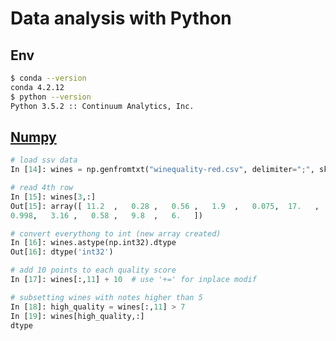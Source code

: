 # Data analysis with Python

## Env

```Bash
$ conda --version
conda 4.2.12
$ python --version
Python 3.5.2 :: Continuum Analytics, Inc.
```

## [Numpy](https://www.dataquest.io/blog/numpy-tutorial-python/)

```Python
# load ssv data
In [14]: wines = np.genfromtxt("winequality-red.csv", delimiter=";", skip_header=1)

# read 4th row
In [15]: wines[3,:]
Out[15]: array([ 11.2  ,   0.28 ,   0.56 ,   1.9  ,   0.075,  17.   ,  60.   ,
0.998,   3.16 ,   0.58 ,   9.8  ,   6.   ])

# convert everythong to int (new array created)
In [16]: wines.astype(np.int32).dtype
Out[16]: dtype('int32')

# add 10 points to each quality score
In [17]: wines[:,11] + 10  # use '+=' for inplace modif

# subsetting wines with notes higher than 5
In [18]: high_quality = wines[:,11] > 7
In [19]: wines[high_quality,:]
dtype
```

